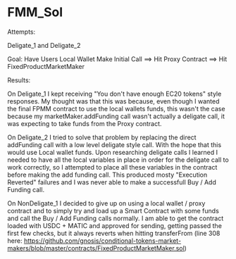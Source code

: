 # FMM_Sol

Attempts:

Deligate_1 and Deligate_2

Goal: Have Users Local Wallet Make Initial Call ==> Hit Proxy Contract ==> Hit FixedProductMarketMaker

Results:

On Deligate_1 I kept receiving "You don't have enough EC20 tokens" style responses.  My thought was that this was because, even though I wanted the final FPMM contract to use the local wallets funds, this wasn't the case because my marketMaker.addFunding call wasn't actually a deligate call, it was expecting to take funds from the Proxy contract.


On Deligate_2 I tried to solve that problem by replacing the direct addFunding call with a low level deligate style call.  With the hope that this would use Local wallet funds. 
Upon researching deligate calls I learned I needed to have all the local variables in place in order for the deligate call to work correctly, so I attempted to place all these variables in the contract before making the add funding call.  This produced mosty "Execution Reverted" failures and I was never able to make a successfull Buy / Add Funding call.  

On NonDeligate_1 I decided to give up on using a local wallet / proxy contract and to simply try and load up a Smart Contract with some funds and call the Buy / Add Funding calls normally. I am able to get the contract loaded with USDC + MATIC and approved for sending, getting passed the first few checks, but it always reverts when hitting transferFrom (line 308 here: https://github.com/gnosis/conditional-tokens-market-makers/blob/master/contracts/FixedProductMarketMaker.sol)

